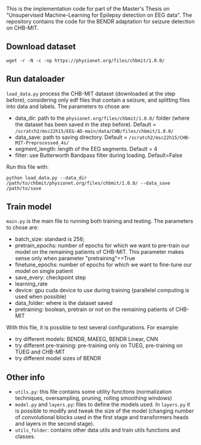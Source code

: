 This is the implementation code for part of the Master's Thesis on "Unsupervised Machine-Learning for Epilepsy detection on EEG data". 
The repository contains the code for the BENDR adaptation for seizure detection on CHB-MIT.

## Download dataset
```
wget -r -N -c -np https://physionet.org/files/chbmit/1.0.0/
```

## Run dataloader
`load_data.py` process the CHB-MIT dataset (downloaded at the step before), considering only edf files that contain a seizure, and splitting files into data and labels.
The parameters to chose are: 
- data_dir: path to the `physionet.org/files/chbmit/1.0.0/` folder (where the dataset has been saved in the step before). Default = `/scratch2/msc22h15/EEG-AD-main/data/CHB/files/chbmit/1.0.0/`
- data_save: path to saving directory. Default = `/scratch2/msc22h15/CHB-MIT-Preprocessed_4s/`
- segment_length: length of the EEG segments. Default = 4
- filter: use Butterworth Bandpass filter during loading. Default=False

Run this file with: 
```
python load_data.py --data_dir /path/to/chbmit/physionet.org/files/chbmit/1.0.0/ --data_save /path/to/save
```

## Train model
`main.py` is the main file to running both training and testing.
The parameters to chose are: 
- batch_size: standard is 256;
- pretrain_epochs: number of epochs for which we want to pre-train our model on the remaining patients of CHB-MIT. This parameter makes sense only when parameter "pretraining"==True
- finetune_epochs: number of epochs for which we want to fine-tune our model on single patient
- save_every: checkpoint step
- learning_rate
- device: gpu cuda device to use during training (parallelel computing is used when possible)
- data_folder: where is the dataset saved
- pretraining: boolean, pretrain or not on the remaining patients of CHB-MIT

With this file, it is possible to test several configurations. For example: 
- try different models: BENDR, MAEEG, BENDR Linear, CNN
- try different pre-training: pre-training only on TUEG, pre-training on TUEG and CHB-MIT
- try different model sizes of BENDR

## Other info
- `utils.py`: this file contains some utility funcitons (normalization techniques, oversampling, pruning, rolling smoothing windows)
- `model.py` and `layers.py`: files to define the models used. In `layers.py` it is possible to modify and tweak the size of the model (changing number of convolutional blocks used in the first stage and transformers heads and layers in the second stage).
- `utils_folder`: contains other data utils and train utils functions and classes.